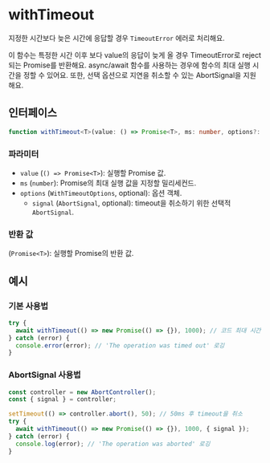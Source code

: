 # withTimeout

지정한 시간보다 늦은 시간에 응답할 경우 `TimeoutError` 에러로 처리해요.

이 함수는 특정한 시간 이후 보다 value의 응답이 늦게 올 경우 TimeoutError로 reject되는 Promise를 반환해요. async/await 함수를 사용하는 경우에 함수의 최대 실행 시간을 정할 수 있어요. 또한, 선택 옵션으로 지연을 취소할 수 있는 AbortSignal을 지원해요.

## 인터페이스

```typescript
function withTimeout<T>(value: () => Promise<T>, ms: number, options?: WithTimeoutOptions): Promise<T>;
```

### 파라미터

- `value` (`() => Promise<T>`): 실행할 Promise 값.
- `ms` (`number`): Promise의 최대 실행 값을 지정할 밀리세컨드.
- `options` (`WithTimeoutOptions`, optional): 옵션 객체.
  - `signal` (`AbortSignal`, optional): timeout을 취소하기 위한 선택적 `AbortSignal`.

### 반환 값

(`Promise<T>`): 실행할 Promise의 반환 값.

## 예시

### 기본 사용법

```typescript
try {
  await withTimeout(() => new Promise(() => {}), 1000); // 코드 최대 시간을 1초로 지정
} catch (error) {
  console.error(error); // 'The operation was timed out' 로깅
}
```

### AbortSignal 사용법

```typescript
const controller = new AbortController();
const { signal } = controller;

setTimeout(() => controller.abort(), 50); // 50ms 후 timeout을 취소
try {
  await withTimeout(() => new Promise(() => {}), 1000, { signal });
} catch (error) {
  console.log(error); // 'The operation was aborted' 로깅
}
```
